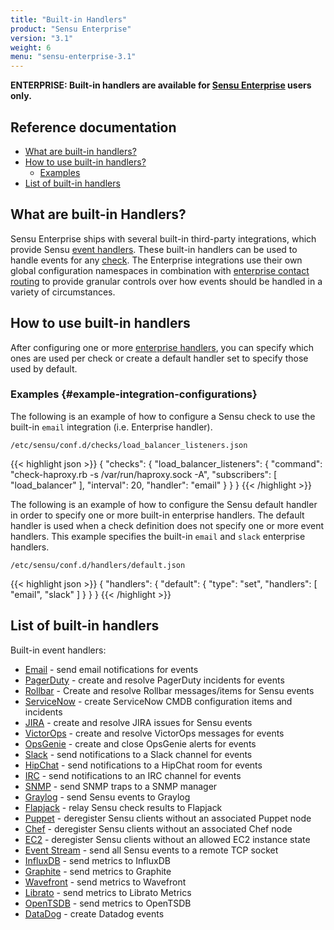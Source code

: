 ```yaml
---
title: "Built-in Handlers"
product: "Sensu Enterprise"
version: "3.1"
weight: 6
menu: "sensu-enterprise-3.1"
---
```

**ENTERPRISE: Built-in handlers are available for [Sensu Enterprise][0]
users only.**

## Reference documentation

- [What are built-in handlers?](#what-are-built-in-handlers)
- [How to use built-in handlers?](#how-to-use-built-in-handlers)
  - [Examples](#example-integration-configurations)
- [List of built-in handlers](#list-of-built-in-handlers)

## What are built-in Handlers?

Sensu Enterprise ships with several built-in third-party integrations, which
provide Sensu [event handlers][1]. These built-in handlers can be used to handle
events for any [check][2]. The Enterprise integrations use their own global
configuration namespaces in combination with [enterprise contact routing][3] to
provide granular controls over how events should be handled in a variety of
circumstances.

## How to use built-in handlers

After configuring one or more [enterprise handlers][4], you can specify which
ones are used per check or create a default handler set to specify those used by
default.

### Examples {#example-integration-configurations}

The following is an example of how to configure a Sensu check to use the
built-in `email` integration (i.e. Enterprise handler).

`/etc/sensu/conf.d/checks/load_balancer_listeners.json`

{{< highlight json >}}
{
  "checks": {
    "load_balancer_listeners": {
      "command": "check-haproxy.rb -s /var/run/haproxy.sock -A",
      "subscribers": [
        "load_balancer"
      ],
      "interval": 20,
      "handler": "email"
    }
  }
}
{{< /highlight >}}

The following is an example of how to configure the Sensu default handler in
order to specify one or more built-in enterprise handlers. The default handler
is used when a check definition does not specify one or more event handlers.
This example specifies the built-in `email` and `slack` enterprise handlers.

`/etc/sensu/conf.d/handlers/default.json`

{{< highlight json >}}
{
  "handlers": {
    "default": {
      "type": "set",
      "handlers": [
        "email",
        "slack"
      ]
    }
  }
}
{{< /highlight >}}


## List of built-in handlers

Built-in event handlers:

- [Email](../integrations/email) - send email notifications for events
- [PagerDuty](../integrations/pagerduty) - create and resolve PagerDuty incidents for events
- [Rollbar](../integrations/rollbar) - Create and resolve Rollbar messages/items for Sensu events
- [ServiceNow](../integrations/servicenow) - create ServiceNow CMDB configuration items and incidents
- [JIRA](../integrations/jira) - create and resolve JIRA issues for Sensu events
- [VictorOps](../integrations/victorops) - create and resolve VictorOps messages for events
- [OpsGenie](../integrations/opsgenie) - create and close OpsGenie alerts for events
- [Slack](../integrations/slack) - send notifications to a Slack channel for events
- [HipChat](../integrations/hipchat) - send notifications to a HipChat room for events
- [IRC](../integrations/irc) - send notifications to an IRC channel for events
- [SNMP](../integrations/snmp) - send SNMP traps to a SNMP manager
- [Graylog](../integrations/graylog) - send Sensu events to Graylog
- [Flapjack](../integrations/flapjack) - relay Sensu check results to Flapjack
- [Puppet](../integrations/puppet) - deregister Sensu clients without an associated Puppet node
- [Chef](../integrations/chef) - deregister Sensu clients without an associated Chef node
- [EC2](../integrations/ec2) - deregister Sensu clients without an allowed EC2 instance state
- [Event Stream](../integrations/event_stream) - send all Sensu events to a remote TCP socket
- [InfluxDB](../integrations/influxdb) - send metrics to InfluxDB
- [Graphite](../integrations/graphite) - send metrics to Graphite
- [Wavefront](../integrations/wavefront) - send metrics to Wavefront
- [Librato](../integrations/librato) - send metrics to Librato Metrics
- [OpenTSDB](../integrations/opentsdb) - send metrics to OpenTSDB
- [DataDog](../integrations/datadog) - create Datadog events

[?]:  #
[0]:  /sensu-enterprise
[1]:  /sensu-core/1.2/reference/handlers
[2]:  /sensu-core/1.2/reference/checks
[3]:  ../contact-routing
[4]:  #list-of-built-in-handlers
